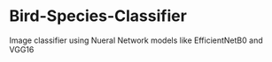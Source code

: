 # Bird-Species-Classifier
Image classifier using Nueral Network models like EfficientNetB0 and VGG16
